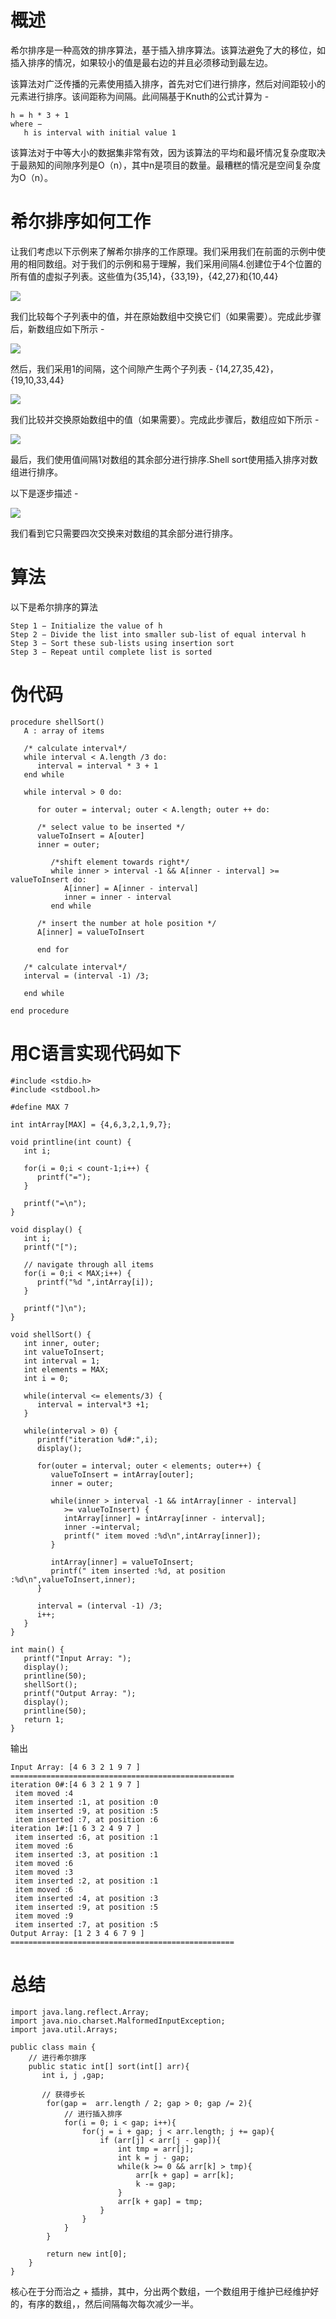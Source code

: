# 概述
希尔排序是一种高效的排序算法，基于插入排序算法。该算法避免了大的移位，如插入排序的情况，如果较小的值是最右边的并且必须移动到最左边。

该算法对广泛传播的元素使用插入排序，首先对它们进行排序，然后对间距较小的元素进行排序。该间距称为间隔。此间隔基于Knuth的公式计算为 -

```
h = h * 3 + 1
where −
   h is interval with initial value 1
```

该算法对于中等大小的数据集非常有效，因为该算法的平均和最坏情况复杂度取决于最熟知的间隙序列是Ο（n），其中n是项目的数量。最糟糕的情况是空间复杂度为O（n）。

# 希尔排序如何工作
让我们考虑以下示例来了解希尔排序的工作原理。我们采用我们在前面的示例中使用的相同数组。对于我们的示例和易于理解，我们采用间隔4.创建位于4个位置的所有值的虚拟子列表。这些值为{35,14}，{33,19}，{42,27}和{10,44}

![](./images/shell_sort_gap_4.jpg)

我们比较每个子列表中的值，并在原始数组中交换它们（如果需要）。完成此步骤后，新数组应如下所示 -

![](./images/shell_sort_step_1.jpg)

然后，我们采用1的间隔，这个间隙产生两个子列表 - {14,27,35,42}，{19,10,33,44}

![](./images/shell_sort_gap_2.jpg)

我们比较并交换原始数组中的值（如果需要）。完成此步骤后，数组应如下所示 -

![](./images/shell_sort_step_2.jpg)

最后，我们使用值间隔1对数组的其余部分进行排序.Shell sort使用插入排序对数组进行排序。

以下是逐步描述 -

![](./images/shell_sort.jpg)

我们看到它只需要四次交换来对数组的其余部分进行排序。

# 算法
以下是希尔排序的算法

```
Step 1 − Initialize the value of h
Step 2 − Divide the list into smaller sub-list of equal interval h
Step 3 − Sort these sub-lists using insertion sort
Step 3 − Repeat until complete list is sorted
```

# 伪代码
```
procedure shellSort()
   A : array of items 
	
   /* calculate interval*/
   while interval < A.length /3 do:
      interval = interval * 3 + 1	    
   end while
   
   while interval > 0 do:

      for outer = interval; outer < A.length; outer ++ do:

      /* select value to be inserted */
      valueToInsert = A[outer]
      inner = outer;

         /*shift element towards right*/
         while inner > interval -1 && A[inner - interval] >= valueToInsert do:
            A[inner] = A[inner - interval]
            inner = inner - interval
         end while

      /* insert the number at hole position */
      A[inner] = valueToInsert

      end for

   /* calculate interval*/
   interval = (interval -1) /3;	  

   end while
   
end procedure

```

# 用C语言实现代码如下
```
#include <stdio.h>
#include <stdbool.h>

#define MAX 7

int intArray[MAX] = {4,6,3,2,1,9,7};

void printline(int count) {
   int i;
	
   for(i = 0;i < count-1;i++) {
      printf("=");
   }
	
   printf("=\n");
}

void display() {
   int i;
   printf("[");
	
   // navigate through all items 
   for(i = 0;i < MAX;i++) {
      printf("%d ",intArray[i]);
   }
	
   printf("]\n");
}

void shellSort() {
   int inner, outer;
   int valueToInsert;
   int interval = 1;   
   int elements = MAX;
   int i = 0;
   
   while(interval <= elements/3) {
      interval = interval*3 +1;
   }

   while(interval > 0) {
      printf("iteration %d#:",i); 
      display();
      
      for(outer = interval; outer < elements; outer++) {
         valueToInsert = intArray[outer];
         inner = outer;
			
         while(inner > interval -1 && intArray[inner - interval] 
            >= valueToInsert) {
            intArray[inner] = intArray[inner - interval];
            inner -=interval;
            printf(" item moved :%d\n",intArray[inner]);
         }
         
         intArray[inner] = valueToInsert;
         printf(" item inserted :%d, at position :%d\n",valueToInsert,inner);
      }
		
      interval = (interval -1) /3;
      i++;
   }          
}

int main() {
   printf("Input Array: ");
   display();
   printline(50);
   shellSort();
   printf("Output Array: ");
   display();
   printline(50);
   return 1;
}

```

输出

```
Input Array: [4 6 3 2 1 9 7 ]
==================================================
iteration 0#:[4 6 3 2 1 9 7 ]
 item moved :4
 item inserted :1, at position :0
 item inserted :9, at position :5
 item inserted :7, at position :6
iteration 1#:[1 6 3 2 4 9 7 ]
 item inserted :6, at position :1
 item moved :6
 item inserted :3, at position :1
 item moved :6
 item moved :3
 item inserted :2, at position :1
 item moved :6
 item inserted :4, at position :3
 item inserted :9, at position :5
 item moved :9
 item inserted :7, at position :5
Output Array: [1 2 3 4 6 7 9 ]
==================================================

```

# 总结
```
import java.lang.reflect.Array;
import java.nio.charset.MalformedInputException;
import java.util.Arrays;

public class main {
    // 进行希尔排序
    public static int[] sort(int[] arr){
       int i, j ,gap;

       // 获得步长
        for(gap =  arr.length / 2; gap > 0; gap /= 2){
            // 进行插入排序
            for(i = 0; i < gap; i++){
                for(j = i + gap; j < arr.length; j += gap){
                    if (arr[j] < arr[j - gap]){
                        int tmp = arr[j];
                        int k = j - gap;
                        while(k >= 0 && arr[k] > tmp){
                            arr[k + gap] = arr[k];
                            k -= gap;
                        }
                        arr[k + gap] = tmp;
                    }
                }
            }
        }

        return new int[0];
    }
}

```

核心在于分而治之 + 插排，其中，分出两个数组，一个数组用于维护已经维护好的，有序的数组，，然后间隔每次每次减少一半。